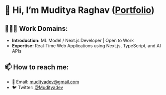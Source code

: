 # 👋 Hi, I’m Muditya Raghav ([Portfolio](https://mudityadev.vercel.app/))

## 🧑🏻‍💻 Work Domains:
- **Introduction:** ML Model / Next.js Developer | Open to Work  
- **Expertise:** Real-Time Web Applications using Next.js, TypeScript, and AI APIs

## 📫 How to reach me:
- 📧 Email: [mudityadev@gmail.com](mailto:mudityadev@gmail.com)
- 🐦 Twitter: [@Mudityadev](https://twitter.com/Mudityadev)
